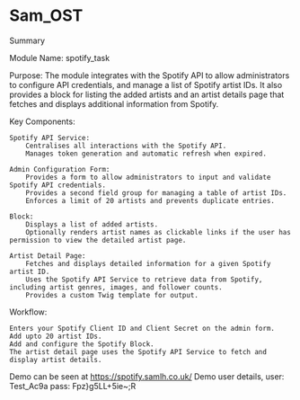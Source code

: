 # Sam_OST

Summary

Module Name: spotify_task

Purpose:
The module integrates with the Spotify API to allow administrators to configure API credentials, and manage a list of Spotify artist IDs. 
It also provides a block for listing the added artists and an artist details page that fetches and displays additional information from Spotify.

Key Components:

    Spotify API Service:
        Centralises all interactions with the Spotify API.
        Manages token generation and automatic refresh when expired.

    Admin Configuration Form:
        Provides a form to allow administrators to input and validate Spotify API credentials.
        Provides a second field group for managing a table of artist IDs.
        Enforces a limit of 20 artists and prevents duplicate entries.

    Block:
        Displays a list of added artists.
        Optionally renders artist names as clickable links if the user has permission to view the detailed artist page.

    Artist Detail Page:
        Fetches and displays detailed information for a given Spotify artist ID.
        Uses the Spotify API Service to retrieve data from Spotify, including artist genres, images, and follower counts.
        Provides a custom Twig template for output.

Workflow:

    Enters your Spotify Client ID and Client Secret on the admin form.
    Add upto 20 artist IDs.
    Add and configure the Spotify Block.
    The artist detail page uses the Spotify API Service to fetch and display artist details.

Demo can be seen at https://spotify.samlh.co.uk/
Demo user details, 
user: Test_Ac9a
pass: Fpz}g5LL+5ie~;R
